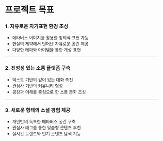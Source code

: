 # 프로젝트 목표

### 1. 자유로운 자기표현 환경 조성

* 메타버스 이미지를 활용한 창의적 표현 가능
* 현실의 제약에서 벗어난 자유로운 공간 제공
* 다양한 테마와 아이템을 통한 개성 표현

***

### 2. 진정성 있는 소통 플랫폼 구축

* 텍스트 기반의 깊이 있는 대화 촉진
* 관심사 기반의 커뮤니티 형성
* 공감과 이해를 중심으로 한 소통 문화 조성

***

### 3. 새로운 형태의 소셜 경험 제공

* 개인만의 독특한 메타버스 공간 구축
* 관심사 태그를 통한 맞춤형 콘텐츠 추천
* 실시간 트렌드와 인기 콘텐츠 탐색 기능
